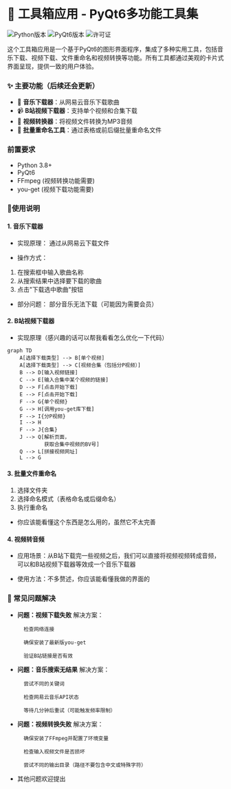 # 🧰 工具箱应用 - PyQt6多功能工具集

![Python版本](https://img.shields.io/badge/python-3.8%2B-blue)
![PyQt6版本](https://img.shields.io/badge/PyQt6-6.0-green)
![许可证](https://img.shields.io/badge/license-MIT-orange)

这个工具箱应用是一个基于PyQt6的图形界面程序，集成了多种实用工具，包括音乐下载、视频下载、文件重命名和视频转换等功能。所有工具都通过美观的卡片式界面呈现，提供一致的用户体验。

### ✨ 主要功能（后续还会更新）

- 🎵 **音乐下载器**：从网易云音乐下载歌曲
- 📹 **B站视频下载器**：支持单个视频和合集下载
- 🔄 **视频转换器**：将视频文件转换为MP3音频
- 📝 **批量重命名工具**：通过表格或前后缀批量重命名文件

### 前置要求
- Python 3.8+
- PyQt6
- FFmpeg (视频转换功能需要)
- you-get (视频下载功能需要)

### 🚀使用说明

#### 1. **音乐下载器**
- 实现原理：
通过从网易云下载文件

- 操作方式：
1. 在搜索框中输入歌曲名称
2. 从搜索结果中选择要下载的歌曲
3. 点击"下载选中歌曲"按钮

- 部分问题：
部分音乐无法下载（可能因为需要会员）

#### 2. **B站视频下载器**
- 实现原理（感兴趣的话可以帮我看看怎么优化一下代码）
```mermaid
graph TD
    A[选择下载类型] --> B[单个视频]
    A[选择下载类型] --> C[视频合集（包括分P视频）]
    B --> D[输入视频链接]
    C --> E[输入合集中某个视频的链接]
    D --> F[点击开始下载]
    E --> F[点击开始下载]
    F --> G{单个视频}
    G --> H[调用you-get库下载]
    F --> I{分P视频}
    I --> H
    F --> J{合集}
    J --> Q[解析页面，
            获取合集中视频的BV号]
    Q --> L[拼接视频网址]
    L --> G 

```

#### 3. **批量文件重命名**
1. 选择文件夹
2. 选择命名模式（表格命名或后缀命名）
3. 执行重命名
- 你应该能看懂这个东西是怎么用的，虽然它不太完善

#### 4. **视频转音频**
- 应用场景：从B站下载完一些视频之后，我们可以直接将视频视频转成音频，可以和B站视频下载器等效成一个音乐下载器

- 使用方法：不多赘述，你应该能看懂我做的界面的

### 🔧 常见问题解决
- **问题：视频下载失败**
    解决方案：

        检查网络连接

        确保安装了最新版you-get

        验证B站链接是否有效

- **问题：音乐搜索无结果**
    解决方案：

        尝试不同的关键词

        检查网易云音乐API状态

        等待几分钟后重试（可能触发频率限制）

- **问题：视频转换失败**
    解决方案：

        确保安装了FFmpeg并配置了环境变量

        检查输入视频文件是否损坏

        尝试不同的输出目录（路径不要包含中文或特殊字符）
- 其他问题欢迎提出

